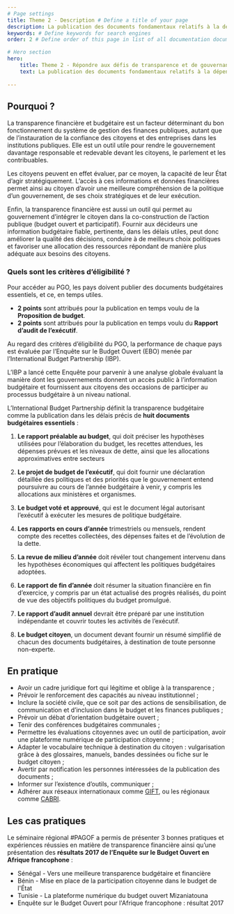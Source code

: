 ```yaml
---
# Page settings
title: Theme 2 - Description # Define a title of your page
description: La publication des documents fondamentaux relatifs à la dépense publique et leur mise à jour régulière constituent les éléments de base d'un système budgétaire responsable, transparent et ouvert. Il s’agit d’un des critères d’éligibilité essentiels pour l’adhésion au PGO. # Define a description of your page
keywords: # Define keywords for search engines
order: 2 # Define order of this page in list of all documentation documents

# Hero section
hero:
    title: Theme 2 - Répondre aux défis de transparence et de gouvernance financière
    text: La publication des documents fondamentaux relatifs à la dépense publique et leur mise à jour régulière constituent les éléments de base d'un système budgétaire responsable, transparent et ouvert. Il s’agit d’un des critères d’éligibilité essentiels pour l’adhésion au PGO.
    
---
```


## Pourquoi ?

La transparence financière et budgétaire est un facteur déterminant du bon fonctionnement du système de gestion des finances publiques, autant que de l’instauration de la confiance des citoyens et des entreprises dans les institutions publiques. Elle est un outil utile pour rendre le gouvernement davantage responsable et redevable devant les citoyens, le parlement et les contribuables.

Les citoyens peuvent en effet évaluer, par ce moyen, la capacité de leur État d’agir stratégiquement. L’accès à ces informations et données financières permet ainsi au citoyen d’avoir une meilleure compréhension de la politique d’un gouvernement, de ses choix stratégiques et de leur exécution. 

Enfin, la transparence financière est aussi un outil qui permet au gouvernement d’intégrer le citoyen dans la co-construction de l’action publique (budget ouvert et participatif). Fournir aux décideurs une information budgétaire fiable, pertinente, dans les délais utiles, peut donc améliorer la qualité des décisions, conduire à de meilleurs choix politiques et favoriser une allocation des ressources répondant de manière plus adéquate aux besoins des citoyens.

### Quels sont les critères d’éligibilité ?

Pour accéder au PGO, les pays doivent publier des documents budgétaires essentiels, et ce, en temps utiles.


* **2 points** sont attribués pour la publication en temps voulu de la **Proposition de budget**.
* **2 points** sont attribués pour la publication en temps voulu du **Rapport d’audit de l’exécutif**.

Au regard des critères d’éligibilité du PGO, la performance de chaque pays est évaluée par l’Enquête sur le Budget Ouvert (EBO) menée par l’International Budget Partnership (IBP).

L’IBP a lancé cette Enquête pour parvenir à une analyse globale évaluant la manière dont les gouvernements donnent un accès public à l’information budgétaire et fournissent aux citoyens des occasions de participer au processus budgétaire à un niveau national.

L’International Budget Partnership définit la transparence budgétaire comme la publication dans les délais précis de **huit documents budgétaires essentiels** :

1.  **Le rapport préalable au budget**, qui doit préciser les hypothèses utilisées pour l’élaboration du budget, les recettes attendues, les dépenses prévues et les niveaux de dette, ainsi que les allocations approximatives entre secteurs
    
2.  **Le projet de budget de l’exécutif**, qui doit fournir une déclaration détaillée des politiques et des priorités que le gouvernement entend poursuivre au cours de l’année budgétaire à venir, y compris les allocations aux ministères et organismes.
    
3.  **Le budget voté et approuvé**, qui est le document légal autorisant l’exécutif à exécuter les mesures de politique budgétaire.
    
4.  **Les rapports en cours d’année** trimestriels ou mensuels,  rendent compte des recettes collectées, des dépenses faites et de l’évolution de la dette.
    
5.  **La revue de milieu d’année** doit révéler tout changement intervenu dans les hypothèses économiques qui affectent les politiques budgétaires adoptées.
    
6.  **Le rapport de fin d’année** doit résumer la situation financière en fin d’exercice, y compris par un état actualisé des progrès réalisés, du point de vue des objectifs politiques du budget promulgué.
    
7.  **Le rapport d’audit annuel** devrait être préparé par une institution indépendante et couvrir toutes les activités de l’exécutif.
    
8.  **Le budget citoyen**, un document devant fournir un résumé simplifié de chacun des documents budgétaires, à destination de toute personne non-experte.

## En pratique 

- Avoir un cadre juridique fort qui légitime et oblige à la transparence ;
- Prévoir le renforcement des capacités au niveau institutionnel ;
- Inclure la société civile, que ce soit par des actions de sensibilisation, de communication et d’inclusion dans le budget et les finances publiques ;
- Prévoir un débat d’orientation budgétaire ouvert ;
- Tenir des conférences budgétaires communales ;
- Permettre les évaluations citoyennes avec un outil de participation, avoir une plateforme numérique de participation citoyenne ;
- Adapter le vocabulaire technique à destination du citoyen : vulgarisation grâce à des glossaires, manuels, bandes dessinées ou fiche sur le budget citoyen ;
- Avertir par notification les personnes intéressées de la publication des documents ;
- Informer sur l’existence d’outils, communiquer ;
- Adhérer aux réseaux internationaux comme [GIFT](http://www.fiscaltransparency.net/), ou les régionaux comme [CABRI](https://www.cabri-sbo.org/fr/pages/about-us). 

## Les cas pratiques

Le séminaire régional #PAGOF a permis de présenter 3 bonnes pratiques et expériences réussies en matière de transparence financière ainsi qu’une présentation des **résultats 2017 de l’Enquête sur le Budget Ouvert en Afrique francophone** :

* Sénégal - Vers une meilleure transparence budgétaire et financière
* Bénin - Mise en place de la participation citoyenne dans le budget de l'État 
* Tunisie - La plateforme numérique du budget ouvert Mizaniatouna 
* Enquête sur le Budget Ouvert pour l'Afrique francophone : résultat 2017
